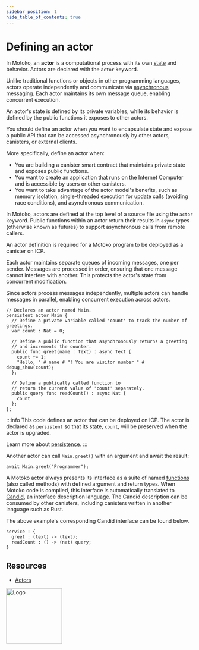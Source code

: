 ```yaml
---
sidebar_position: 1
hide_table_of_contents: true
---
```


# Defining an actor

In Motoko, an **actor** is a computational process with its own [state](https://internetcomputer.org/docs/motoko/fundamentals/state) and behavior. Actors are declared with the `actor` keyword.

Unlike traditional functions or objects in other programming languages, actors operate independently and communicate via [asynchronous](https://internetcomputer.org/docs/motoko/fundamentals/actors-async#async--await) messaging. Each actor maintains its own message queue, enabling concurrent execution.

An actor's state is defined by its private variables, while its behavior is defined by the public functions it exposes to other actors.

You should define an actor when you want to encapsulate state and expose a public API that can be accessed asynchronously by other actors, canisters, or external clients.

More specifically, define an actor when:

- You are building a canister smart contract that maintains private state and exposes public functions.
- You want to create an application that runs on the Internet Computer and is accessible by users or other canisters.
- You want to take advantage of the actor model's benefits, such as memory isolation, single-threaded execution for update calls (avoiding race conditions), and asynchronous communication.

In Motoko, actors are defined at the top level of a source file using the `actor` keyword. Public functions within an actor return their results in `async` types (otherwise known as futures) to support asynchronous calls from remote callers.

An actor definition is required for a Motoko program to be deployed as a canister on ICP.



Each actor maintains separate queues of incoming messages, one per sender. Messages are processed in order, ensuring that one message cannot interfere with another. This protects the actor's state from concurrent modification.

Since actors process messages independently, multiple actors can handle messages in parallel, enabling concurrent execution across actors.


```motoko name=Main
// Declares an actor named Main.
persistent actor Main {
  // Define a private variable called 'count' to track the number of greetings.
  var count : Nat = 0;

  // Define a public function that asynchronously returns a greeting
  // and increments the counter.
  public func greet(name : Text) : async Text {
    count += 1;
    "Hello, " # name # "! You are visitor number " # debug_show(count);
  };

  // Define a publically called function to
  // return the current value of 'count' separately.
  public query func readCount() : async Nat {
    count
  };
};
```

:::info
This code defines an actor that can be deployed on ICP.
The actor is declared as `persistent` so that its state, `count`, will be preserved
when the actor is upgraded.
<!---TODO update persistence link?---->
Learn more about [persistence](https://internetcomputer.org/docs/motoko/fundamentals/data-persistence).
:::

Another actor can call `Main.greet()` with an argument and await the result:

```motoko no-repl
await Main.greet("Programmer");
```

A Motoko actor always presents its interface as a suite of named [functions](https://internetcomputer.org/docs/motoko/fundamentals/basic-syntax/functions) (also called methods) with defined argument and return types. When Motoko code is compiled, this interface is automatically translated to [Candid](https://internetcomputer.org/docs/building-apps/interact-with-canisters/candid/candid-concepts), an interface description language. The Candid description can be consumed by other canisters, including canisters written in another language such as Rust.

The above example's corresponding Candid interface can be found below.

```did
service : {
  greet : (text) -> (text);
  readCount : () -> (nat) query;
}
```

## Resources

- [Actors](https://internetcomputer.org/docs/motoko/fundamentals/async-actors)

<img src="https://cdn-assets-eu.frontify.com/s3/frontify-enterprise-files-eu/eyJwYXRoIjoiZGZpbml0eVwvYWNjb3VudHNcLzAxXC80MDAwMzA0XC9wcm9qZWN0c1wvNFwvYXNzZXRzXC8zOFwvMTc2XC9jZGYwZTJlOTEyNDFlYzAzZTQ1YTVhZTc4OGQ0ZDk0MS0xNjA1MjIyMzU4LnBuZyJ9:dfinity:9Q2_9PEsbPqdJNAQ08DAwqOenwIo7A8_tCN4PSSWkAM?width=2400" alt="Logo" width="150" height="150" />
